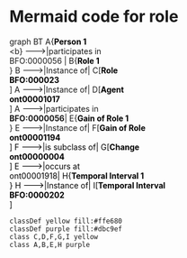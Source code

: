 # Mermaid code for role

graph BT
    A{<span style="color:black"><b>Person 1</b><br><b></b></span><b} --->|participates in <br>BFO:0000056 | B{<span style="color:black"><b>Role 1</b></span><br>}
    B --->|Instance of| C[<span style="color:black"><b>Role</b><b><br>BFO:000023</b></span><br>]
    A --->|Instance of| D[<span style="color:black"><b>Agent</b><br><b>ont00001017</b></span><br>]
    A --->|participates in<br><b>BFO:0000056</b>| E{<span style="color:black"><b>Gain of Role 1</b></span><br>}
    E --->|Instance of| F[<span style="color:black"><b>Gain of Role</b><b><br>ont00001194</b><br>]
    F --->|is subclass of| G[<span style="color:black"><b>Change</b><br><b>ont00000004</b></span><br>]
    E --->|occurs at <br>ont00001918| H{<span style="color:black"><b>Temporal Interval 1</b></span><br>}
    H --->|Instance of| I[<span style="color:black"><b>Temporal Interval</b><br><b>BFO:0000202</b></span><br>]
    

    classDef yellow fill:#ffe680
    classDef purple fill:#dbc9ef
    class C,D,F,G,I yellow
    class A,B,E,H purple
